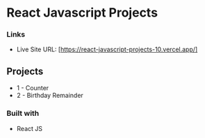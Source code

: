 # React Javascript Projects

### Links

- Live Site URL: [https://react-javascript-projects-10.vercel.app/]

## Projects

- 1 - Counter
- 2 - Birthday Remainder

### Built with

- React JS

